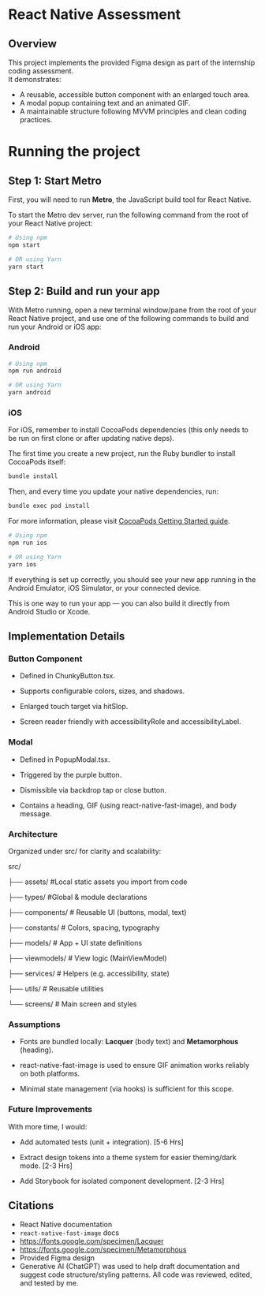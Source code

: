  # React Native Assessment  
 ## Overview  
 
This project implements the provided Figma design as part of the internship coding assessment.  
It demonstrates:  
- A reusable, accessible button component with an enlarged touch area.
- A modal popup containing text and an animated GIF.
- A maintainable structure following MVVM principles and clean coding practices.

# Running the project

## Step 1: Start Metro

First, you will need to run **Metro**, the JavaScript build tool for React Native.

To start the Metro dev server, run the following command from the root of your React Native project:

```sh
# Using npm
npm start

# OR using Yarn
yarn start
```

## Step 2: Build and run your app

With Metro running, open a new terminal window/pane from the root of your React Native project, and use one of the following commands to build and run your Android or iOS app:

### Android

```sh
# Using npm
npm run android

# OR using Yarn
yarn android
```

### iOS

For iOS, remember to install CocoaPods dependencies (this only needs to be run on first clone or after updating native deps).

The first time you create a new project, run the Ruby bundler to install CocoaPods itself:

```sh
bundle install
```

Then, and every time you update your native dependencies, run:

```sh
bundle exec pod install
```

For more information, please visit [CocoaPods Getting Started guide](https://guides.cocoapods.org/using/getting-started.html).

```sh
# Using npm
npm run ios

# OR using Yarn
yarn ios
```

If everything is set up correctly, you should see your new app running in the Android Emulator, iOS Simulator, or your connected device.

This is one way to run your app — you can also build it directly from Android Studio or Xcode.

Implementation Details
----------------------

### Button Component

*   Defined in ChunkyButton.tsx.
    
*   Supports configurable colors, sizes, and shadows.
    
*   Enlarged touch target via hitSlop.
    
*   Screen reader friendly with accessibilityRole and accessibilityLabel.
    

### Modal

*   Defined in PopupModal.tsx.
    
*   Triggered by the purple button.
    
*   Dismissible via backdrop tap or close button.
    
*   Contains a heading, GIF (using react-native-fast-image), and body message.
    

### Architecture

Organized under src/ for clarity and scalability:

src/

├── assets/         #Local static assets you import from code

├── types/         #Global & module declarations

├── components/      # Reusable UI (buttons, modal, text)

├── constants/       # Colors, spacing, typography

├── models/          # App + UI state definitions

├── viewmodels/     # View logic (MainViewModel)

├── services/        # Helpers (e.g. accessibility, state)

├── utils/           # Reusable utilities

└── screens/         # Main screen and styles

### Assumptions

*   Fonts are bundled locally: **Lacquer** (body text) and **Metamorphous** (heading).
    
*   react-native-fast-image is used to ensure GIF animation works reliably on both platforms.
    
*   Minimal state management (via hooks) is sufficient for this scope.
    

### Future Improvements

With more time, I would:

*   Add automated tests (unit + integration). [5-6 Hrs]
    
*   Extract design tokens into a theme system for easier theming/dark mode. [2-3 Hrs]
    
*   Add Storybook for isolated component development. [2-3 Hrs]

## Citations
- React Native documentation
- `react-native-fast-image` docs
- https://fonts.google.com/specimen/Lacquer
- https://fonts.google.com/specimen/Metamorphous
- Provided Figma design
- Generative AI (ChatGPT) was used to help draft documentation and suggest code structure/styling patterns. All code was reviewed, edited, and tested by me.
